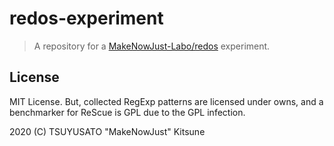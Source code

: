 # redos-experiment

> A repository for a [MakeNowJust-Labo/redos](https://github.com/MakeNowJust-Labo/redos) experiment.

## License

MIT License.
But, collected RegExp patterns are licensed under owns, and a benchmarker for ReScue is GPL due to the GPL infection.

2020 (C) TSUYUSATO "MakeNowJust" Kitsune
